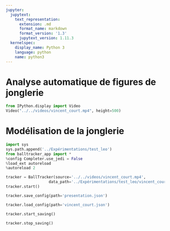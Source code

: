 ```yaml
---
jupyter:
  jupytext:
    text_representation:
      extension: .md
      format_name: markdown
      format_version: '1.3'
      jupytext_version: 1.11.3
  kernelspec:
    display_name: Python 3
    language: python
    name: python3
---
```


<!-- #region slideshow={"slide_type": "slide"} -->
# Analyse automatique de figures de jonglerie
<!-- #endregion -->

```python slideshow={"slide_type": "subslide"}
from IPython.display import Video
Video("../../videos/vincent_court.mp4", height=500)
```

<!-- #region slideshow={"slide_type": "subslide"} -->
# Modélisation de la jonglerie
<!-- #endregion -->

```python slideshow={"slide_type": "skip"}
import sys
sys.path.append('../Expérimentations/test_leo')
from balltracker_app import *
%config Completer.use_jedi = False
%load_ext autoreload
%autoreload 2
```

```python slideshow={"slide_type": "subslide"}
tracker = BallTracker(source='../../videos/vincent_court.mp4',
                   data_path='../Expérimentations/test_leo/vincent_court.json')
tracker.start()
```

```python
tracker.save_config(path='presentation.json')
```

```python
tracker.load_config(path='vincent_court.json')
```

```python
tracker.start_saving()
```

```python
tracker.stop_saving()
```

```python

```
